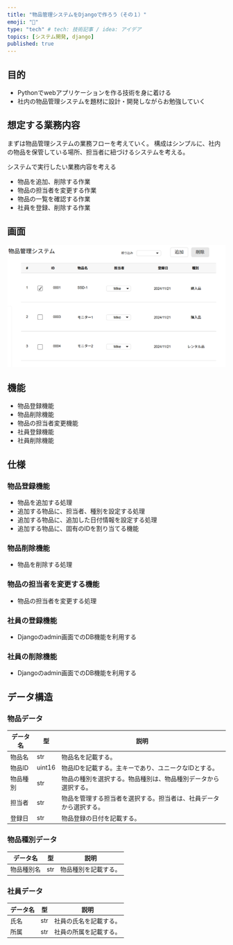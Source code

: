 ```yaml
---
title: "物品管理システムをDjangoで作ろう（その１）"
emoji: "🦁"
type: "tech" # tech: 技術記事 / idea: アイデア
topics: [システム開発, django]
published: true
---
```


## 目的
- Pythonでwebアプリケーションを作る技術を身に着ける
- 社内の物品管理システムを題材に設計・開発しながらお勉強していく

## 想定する業務内容
まずは物品管理システムの業務フローを考えていく。
構成はシンプルに、社内の物品を保管している場所、担当者に紐づけるシステムを考える。

システムで実行したい業務内容を考える
- 物品を追加、削除する作業
- 物品の担当者を変更する作業
- 物品の一覧を確認する作業
- 社員を登録、削除する作業

## 画面

![画面のイメージ](/img/item_manager/image.png)

## 機能
- 物品登録機能
- 物品削除機能
- 物品の担当者変更機能
- 社員登録機能
- 社員削除機能
  
## 仕様
### 物品登録機能
- 物品を追加する処理
- 追加する物品に、担当者、種別を設定する処理
- 追加する物品に、追加した日付情報を設定する処理
- 追加する物品に、固有のIDを割り当てる機能

### 物品削除機能
- 物品を削除する処理

### 物品の担当者を変更する機能
- 物品の担当者を変更する処理

### 社員の登録機能
- Djangoのadmin画面でのDB機能を利用する

### 社員の削除機能
- Djangoのadmin画面でのDB機能を利用する

## データ構造

### 物品データ

| データ名 | 型 | 説明 |
| ---- | ---- | ---- |
| 物品名 | str |  物品名を記載する。|
| 物品ID | uint16 | 物品IDを記載する。主キーであり、ユニークなIDとする。 |
| 物品種別 | str | 物品の種別を選択する。物品種別は、物品種別データから選択する。 |
| 担当者 | str | 物品を管理する担当者を選択する。担当者は、社員データから選択する。 |
| 登録日 | str | 物品登録の日付を記載する。 |

### 物品種別データ

| データ名 | 型 | 説明 |
| ---- | ---- | ---- |
| 物品種別名 | str |  物品種別を記載する。|

### 社員データ

| データ名 | 型 | 説明 |
| ---- | ---- | ---- |
| 氏名 | str |  社員の氏名を記載する。|
| 所属 | str |  社員の所属を記載する。|


